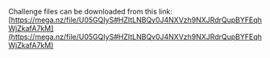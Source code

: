 Challenge files can be downloaded from this link: [https://mega.nz/file/U05GQIyS#HZItLNBQv0J4NXVzh9NXJRdrQupBYFEqhWjZkafA7kM](https://mega.nz/file/U05GQIyS#HZItLNBQv0J4NXVzh9NXJRdrQupBYFEqhWjZkafA7kM)
